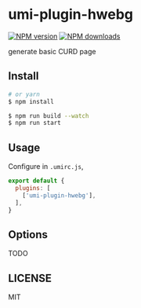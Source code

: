 # umi-plugin-hwebg

[![NPM version](https://img.shields.io/npm/v/umi-plugin-hwebg.svg?style=flat)](https://npmjs.org/package/umi-plugin-hwebg)
[![NPM downloads](http://img.shields.io/npm/dm/umi-plugin-hwebg.svg?style=flat)](https://npmjs.org/package/umi-plugin-hwebg)

generate basic CURD page

## Install

```bash
# or yarn
$ npm install
```

```bash
$ npm run build --watch
$ npm run start
```

## Usage

Configure in `.umirc.js`,

```js
export default {
  plugins: [
    ['umi-plugin-hwebg'],
  ],
}
```

## Options

TODO

## LICENSE

MIT
